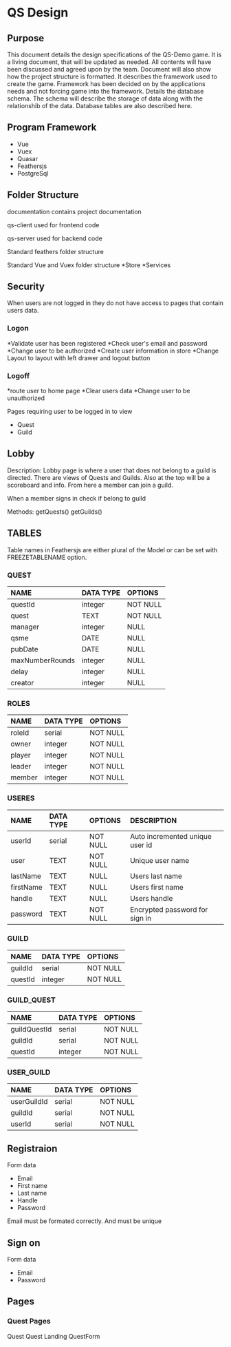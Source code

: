 # QS Design

## Purpose

This document details the design specifications of the QS-Demo game. It is a living document, that will be updated as needed. All contents will have been discussed and agreed upon by the team.  Document will also show how the project structure is formatted. It describes the framework used to create the game. Framework has been decided on by the applications needs and not forcing game into the framework. Details the database schema. The schema will describe the storage of data along with the relationshib of the data. Database tables are also described here.

## Program Framework

* Vue
* Vuex
* Quasar
* Feathersjs
* PostgreSql
  
## Folder Structure

documentation contains project documentation

qs-client used for frontend code

qs-server used for backend code

Standard feathers folder structure

Standard Vue and Vuex folder structure
*Store
*Services

## Security

When users are not logged in they do not have access to pages that contain users data.

### Logon

*Validate user has been registered
*Check user's email and password
*Change user to be authorized
*Create user information in store
*Change Layout to layout with left drawer and logout button 

### Logoff

*route user to home page
*Clear users data
*Change user to be unauthorized

Pages requiring user to be logged in to view

* Quest
* Guild
  
## Lobby

Description: Lobby page is where a user that does not belong to a guild is directed. There are views of Quests and Guilds. Also at the top will be a scoreboard and info. From here a member can join a guild.

When a member signs in check if belong to guild

Methods:
getQuests()
getGuilds()


## TABLES

Table names in Feathersjs are either plural of the Model or can be set with FREEZETABLENAME option.

### QUEST

| NAME            | DATA TYPE | OPTIONS  |
| :-------------- | :-------- | :------- |
| questId         | integer   | NOT NULL |
| quest           | TEXT      | NOT NULL |
| manager         | integer   | NULL     |
| qsme            | DATE      | NULL     |
| pubDate         | DATE      | NULL     |
| maxNumberRounds | integer   | NULL     |
| delay           | integer   | NULL     |
| creator         | integer   | NULL     |

### ROLES

| NAME   | DATA TYPE | OPTIONS  |
| :----- | :-------- | :------- |
| roleId | serial    | NOT NULL |
| owner  | integer   | NOT NULL |
| player | integer   | NOT NULL |
| leader | integer   | NOT NULL |
| member | integer   | NOT NULL |


### USERES

| NAME      | DATA TYPE | OPTIONS  | DESCRIPTION                     |
| :-------- | :-------- | :------- | :------------------------------ |
| userId    | serial    | NOT NULL | Auto incremented unique user id |
| user      | TEXT      | NOT NULL | Unique user name                |
| lastName  | TEXT      | NULL     | Users last name                 |
| firstName | TEXT      | NULL     | Users first name                |
| handle    | TEXT      | NULL     | Users handle                    |
| password  | TEXT      | NOT NULL | Encrypted password for sign in  |


### GUILD

| NAME    | DATA TYPE | OPTIONS  |
| :------ | :-------- | :------- |
| guildId | serial    | NOT NULL |
| questId | integer   | NOT NULL |


### GUILD_QUEST

| NAME         | DATA TYPE | OPTIONS  |
| :----------- | :-------- | :------- |
| guildQuestId | serial    | NOT NULL |
| guildId      | serial    | NOT NULL |
| questId      | integer   | NOT NULL |

### USER_GUILD

| NAME        | DATA TYPE | OPTIONS  |
| :---------- | :-------- | :------- |
| userGuildId | serial    | NOT NULL |
| guildId     | serial    | NOT NULL |
| userId      | serial    | NOT NULL |

## Registraion

Form data

* Email
* First name
* Last name
* Handle
* Password

Email must be formated correctly. And must be unique

## Sign on

Form data

* Email
* Password

## Pages

### Quest Pages

Quest
Quest Landing
QuestForm

